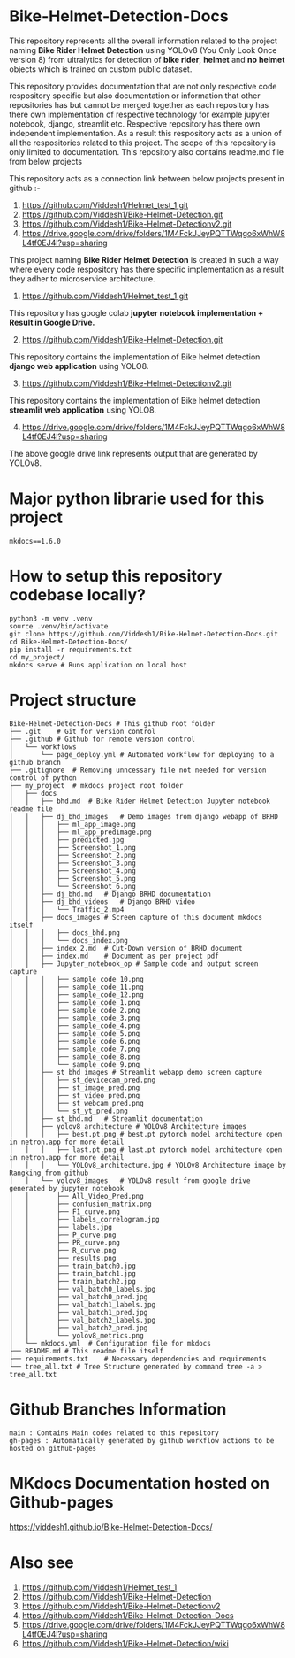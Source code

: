 # Bike-Helmet-Detection-Docs

This repository represents all the overall information related to the project naming **Bike Rider Helmet Detection** using YOLOv8 (You Only Look Once version 8) from ultralytics for detection of **bike rider**, **helmet** and **no helmet** objects which is trained on custom public dataset.
<br />

This repository provides documentation that are not only respective code respository specific but also documentation or information that other repositories has but cannot be merged together as each repository has there own implementation of respective technology for example jupyter notebook, django, streamlit etc. Respective repository has there own independent implementation. As a result this respository acts as a union of all the respositories related to this project. The scope of this repository is only limited to documentation. This repository also contains readme.md file from below projects <br />

This repository acts as a connection link between below projects present in github :-   <br />

1) https://github.com/Viddesh1/Helmet_test_1.git    <br />
2) https://github.com/Viddesh1/Bike-Helmet-Detection.git    <br />
3) https://github.com/Viddesh1/Bike-Helmet-Detectionv2.git  <br />
4) https://drive.google.com/drive/folders/1M4FckJJeyPQTTWqgo6xWhW8L4tf0EJ4l?usp=sharing <br />

This project naming **Bike Rider Helmet Detection** is created in such a way where every code respository has there specific implementation as a result they adher to microservice architecture.    <br />

1) https://github.com/Viddesh1/Helmet_test_1.git    <br />

This repository has google colab **jupyter notebook implementation + Result in Google Drive.** <br />


2) https://github.com/Viddesh1/Bike-Helmet-Detection.git <br />

This repository contains the implementation of Bike helmet detection **django web application** using YOLO8. <br />

3) https://github.com/Viddesh1/Bike-Helmet-Detectionv2.git <br />

This repository contains the implementation of Bike helmet detection **streamlit web application** using YOLO8. <br />

4) https://drive.google.com/drive/folders/1M4FckJJeyPQTTWqgo6xWhW8L4tf0EJ4l?usp=sharing <br />

The above google drive link represents output that are generated by YOLOv8. <br />

# Major python librarie used for this project
```
mkdocs==1.6.0
```

# How to setup this repository codebase locally?
```shell
python3 -m venv .venv
source .venv/bin/activate
git clone https://github.com/Viddesh1/Bike-Helmet-Detection-Docs.git
cd Bike-Helmet-Detection-Docs/
pip install -r requirements.txt
cd my_project/
mkdocs serve # Runs application on local host
```

# Project structure
```text
Bike-Helmet-Detection-Docs # This github root folder
├── .git    # Git for version control
├── .github # Github for remote version control
│   └── workflows
│       └── page_deploy.yml # Automated workflow for deploying to a github branch
├── .gitignore  # Removing unncessary file not needed for version control of python
├── my_project  # mkdocs project root folder
│   ├── docs    
│   │   ├── bhd.md  # Bike Rider Helmet Detection Jupyter notebook readme file
│   │   ├── dj_bhd_images   # Demo images from django webapp of BRHD 
│   │   │   ├── ml_app_image.png
│   │   │   ├── ml_app_predimage.png
│   │   │   ├── predicted.jpg
│   │   │   ├── Screenshot_1.png
│   │   │   ├── Screenshot_2.png
│   │   │   ├── Screenshot_3.png
│   │   │   ├── Screenshot_4.png
│   │   │   ├── Screenshot_5.png
│   │   │   └── Screenshot_6.png
│   │   ├── dj_bhd.md   # Django BRHD documentation
│   │   ├── dj_bhd_videos   # Django BRHD video
│   │   │   └── Traffic_2.mp4
│   │   ├── docs_images # Screen capture of this document mkdocs itself
│   │   │   ├── docs_bhd.png
│   │   │   └── docs_index.png
│   │   ├── index_2.md  # Cut-Down version of BRHD document
│   │   ├── index.md    # Document as per project pdf
│   │   ├── Jupyter_notebook_op # Sample code and output screen capture
│   │   │   ├── sample_code_10.png
│   │   │   ├── sample_code_11.png
│   │   │   ├── sample_code_12.png
│   │   │   ├── sample_code_1.png
│   │   │   ├── sample_code_2.png
│   │   │   ├── sample_code_3.png
│   │   │   ├── sample_code_4.png
│   │   │   ├── sample_code_5.png
│   │   │   ├── sample_code_6.png
│   │   │   ├── sample_code_7.png
│   │   │   ├── sample_code_8.png
│   │   │   └── sample_code_9.png
│   │   ├── st_bhd_images # Streamlit webapp demo screen capture
│   │   │   ├── st_devicecam_pred.png
│   │   │   ├── st_image_pred.png
│   │   │   ├── st_video_pred.png
│   │   │   ├── st_webcam_pred.png
│   │   │   └── st_yt_pred.png
│   │   ├── st_bhd.md   # Streamlit documentation
│   │   ├── yolov8_architecture # YOLOv8 Architecture images
│   │   │   ├── best.pt.png # best.pt pytorch model architecture open in netron.app for more detail
│   │   │   ├── last.pt.png # last.pt pytorch model architecture open in netron.app for more detail
│   │   │   └── YOLOv8_architecture.jpg # YOLOv8 Architecture image by Rangking from github
│   │   └── yolov8_images   # YOLOv8 result from google drive generated by jupyter notebook
│   │       ├── All_Video_Pred.png
│   │       ├── confusion_matrix.png
│   │       ├── F1_curve.png
│   │       ├── labels_correlogram.jpg
│   │       ├── labels.jpg
│   │       ├── P_curve.png
│   │       ├── PR_curve.png
│   │       ├── R_curve.png
│   │       ├── results.png
│   │       ├── train_batch0.jpg
│   │       ├── train_batch1.jpg
│   │       ├── train_batch2.jpg
│   │       ├── val_batch0_labels.jpg
│   │       ├── val_batch0_pred.jpg
│   │       ├── val_batch1_labels.jpg
│   │       ├── val_batch1_pred.jpg
│   │       ├── val_batch2_labels.jpg
│   │       ├── val_batch2_pred.jpg
│   │       └── yolov8_metrics.png
│   └── mkdocs.yml  # Configuration file for mkdocs
├── README.md # This readme file itself
├── requirements.txt    # Necessary dependencies and requirements
└── tree_all.txt # Tree Structure generated by command tree -a > tree_all.txt
```

# Github Branches Information
```
main : Contains Main codes related to this repository
gh-pages : Automatically generated by github workflow actions to be hosted on github-pages
```

# MKdocs Documentation hosted on Github-pages

https://viddesh1.github.io/Bike-Helmet-Detection-Docs/

# Also see

1) https://github.com/Viddesh1/Helmet_test_1
2) https://github.com/Viddesh1/Bike-Helmet-Detection
3) https://github.com/Viddesh1/Bike-Helmet-Detectionv2
4) https://github.com/Viddesh1/Bike-Helmet-Detection-Docs
5) https://drive.google.com/drive/folders/1M4FckJJeyPQTTWqgo6xWhW8L4tf0EJ4l?usp=sharing
6) https://github.com/Viddesh1/Bike-Helmet-Detection/wiki
